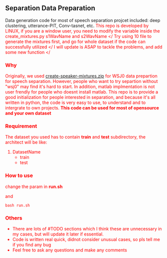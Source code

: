 ## Separation Data Preparation

Data generation code for most of speech separation projcet included: deep clustering, utterance-PIT, Conv-tasnet, etc. 
<font color='red'> This repo is developed by LINUX, if you are a window user, you need to modify the variable inside the create_mixtures.py  s1WavName and s2WavName  </
<font color='red'> Try using 10 file to generate the mixtures first, and go for whole dataset if the code can successfully utilized  </
<font color='red'> I will update is ASAP to tackle the problems, and add some new function </



### Why
Originally, we used [create-speaker-mixtures.zip](http://www.merl.com/demos/deep-clustering/create-speaker-mixtures.zip) for WSJ0 data prepartion for speech separation. However, people who want to try separtion without "wsj0" may find it's hard to start. In addition, matlab implmentation is not user frendly for people who doesnt install matlab. This repo is to provide a good initialization for people interested in separation, and because it's all written in python, the code is very easy to use, to understand and to intergrate to own projects. **This code can be used for most of opensource and your own dataset**

### Requirement
The dataset you used has to contain **train** and **test** subdirectory, the architect will be like:

1. DatasetName
	- train
	- test

### How to use
change the param in **run.sh**

and 

```
bash run.sh
```

### Others
- There are lots of #TODO sections which I think these are unnecessary in my cases, but will update it later if essential.
- Code is written real quick, didnot consider unusual cases, so pls tell me if you find any bug
- Feel free to ask any questions and make any comments


